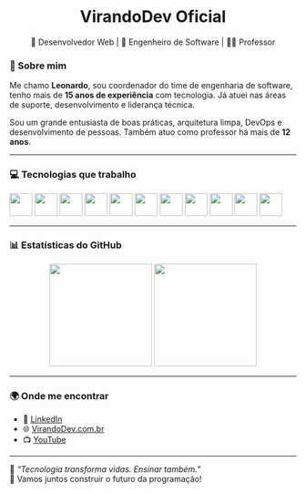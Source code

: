 <h1 align="center">VirandoDev Oficial</h1>

<p align="center">
🚀 Desenvolvedor Web | 🧠 Engenheiro de Software | 👨‍🏫 Professor
</p>


### 👋 Sobre mim

Me chamo **Leonardo**, sou coordenador do time de engenharia de software, tenho mais de **15 anos de experiência** com tecnologia. Já atuei nas áreas de suporte, desenvolvimento e liderança técnica.

Sou um grande entusiasta de boas práticas, arquitetura limpa, DevOps e desenvolvimento de pessoas. Também atuo como professor há mais de **12 anos**.

---

### 💻 Tecnologias que trabalho

<p align="left">
  <img src="https://cdn.jsdelivr.net/gh/devicons/devicon/icons/html5/html5-original.svg" height="40" />
  <img src="https://cdn.jsdelivr.net/gh/devicons/devicon/icons/css3/css3-original.svg" height="40" />
  <img src="https://cdn.jsdelivr.net/gh/devicons/devicon/icons/javascript/javascript-original.svg" height="40" />
  <img src="https://cdn.jsdelivr.net/gh/devicons/devicon/icons/typescript/typescript-original.svg" height="40" />
  <img src="https://cdn.jsdelivr.net/gh/devicons/devicon/icons/nodejs/nodejs-original.svg" height="40" />
  <img src="https://cdn.jsdelivr.net/gh/devicons/devicon/icons/mysql/mysql-original.svg" height="40" />
  <img src="https://cdn.jsdelivr.net/gh/devicons/devicon/icons/docker/docker-original.svg" height="40" />
  <img src="https://cdn.jsdelivr.net/gh/devicons/devicon/icons/kubernetes/kubernetes-plain.svg" height="40" />
  <img src="https://cdn.jsdelivr.net/gh/devicons/devicon/icons/csharp/csharp-original.svg" height="40" />
  <img src="https://cdn.jsdelivr.net/gh/devicons/devicon/icons/redis/redis-original.svg" height="40" />
  <img src="https://cdn.jsdelivr.net/gh/devicons/devicon/icons/git/git-original.svg" height="40" />
</p>

---

### 📊 Estatísticas do GitHub

<div align="center">
  <img height="180em" src="https://github-readme-stats.vercel.app/api?username=VirandoDev&show_icons=true&theme=radical&count_private=true" />
  <img height="180em" src="https://github-readme-stats.vercel.app/api/top-langs/?username=VirandoDev&layout=compact&theme=radical" />
</div>

---

### 🌍 Onde me encontrar

- 🔗 [LinkedIn](https://www.linkedin.com/in/leonardo-treviso/)
- 🌐 [VirandoDev.com.br](https://virandodev.com.br/)
- 📺 [YouTube](https://www.youtube.com/@Virando_Dev)

---

🧠 *“Tecnologia transforma vidas. Ensinar também.”*  
📢 Vamos juntos construir o futuro da programação!

